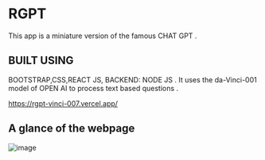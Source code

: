 # RGPT 

This app is a miniature version of the famous CHAT GPT . 

## BUILT USING

BOOTSTRAP,CSS,REACT JS, BACKEND: NODE JS . It uses the da-Vinci-001 model of OPEN AI to process text based questions .

https://rgpt-vinci-007.vercel.app/


## A glance of the webpage
![image](https://user-images.githubusercontent.com/84636207/213872895-339fe1f1-dd16-4a1d-88d3-ab64dd400244.png)



